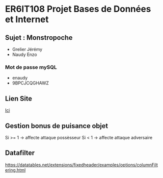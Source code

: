 
# ER6IT108 Projet Bases de Données et Internet

## Sujet : Monstropoche

- Grelier Jérémy
- Naudy Enzo

### Mot de passe mySQL

- enaudy
- 9BPCJCQGHAWZ

## Lien Site

<a href='https://jgrelier002.vvvpedago.enseirb-matmeca.fr/ProjetInternetBDD/Site'>Ici</a>

## Gestion bonus de puisance objet

Si >= 1 -> affecte attaque possèsseur
Si < 1 -> affecte attaque adversaire

## Datafilter

https://datatables.net/extensions/fixedheader/examples/options/columnFiltering.html
